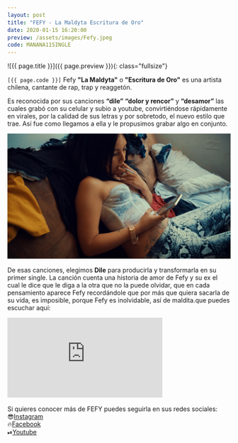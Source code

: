 ```yaml
---
layout: post
title: "FEFY - La Maldyta Escritura de Oro"
date: 2020-01-15 16:20:00
preview: /assets/images/Fefy.jpeg
code: MANANA11SINGLE
---
```


![{{ page.title }}]({{ page.preview }}){: class="fullsize"}

`[{{ page.code }}]` Fefy **"La Maldyta"** o **"Escritura de Oro"** es una artista chilena, cantante de rap, trap y reaggetón.

Es reconocida por sus canciones **“dile”** **“dolor y rencor”** y **“desamor”** las cuales grabó con su celular y subio a youtube, convirtiéndose rápidamente en virales, por la calidad de sus letras y por sobretodo, el nuevo estilo que trae. Así fue como llegamos a ella y le propusimos grabar algo en conjunto.

![ff](/assets/images/Fefy1.jpeg)

De esas canciones, elegimos **Dile** para producirla y transformarla en su primer single. La canción cuenta una historia de amor de Fefy y su ex el cual le dice que le diga a la otra  que no la puede olvidar, que en cada pensamiento aparece Fefy recordándole que por más que quiera sacarla de su vida, es imposible, porque Fefy es inolvidable, así de maldita.que puedes escuchar aquí:

<iframe src="https://open.spotify.com/embed/album/5NE8nPG7fLOQ9XKWSpcDgC" width="350" height="180" frameborder="0" allowtransparency="true" allow="encrypted-media"></iframe>

Si quieres conocer más de FEFY puedes seguirla en sus redes sociales:
<br>😎[Instagram](https://www.instagram.com/fefyvisser/)
<br>🔥[Facebook](https://www.facebook.com/Fefy-La-Escritura-de-Oro-794632774060544/)
<br>⏯[Youtube](https://www.youtube.com/channel/UCBtOIBrzoJFp0yAQxkKTDxA)
